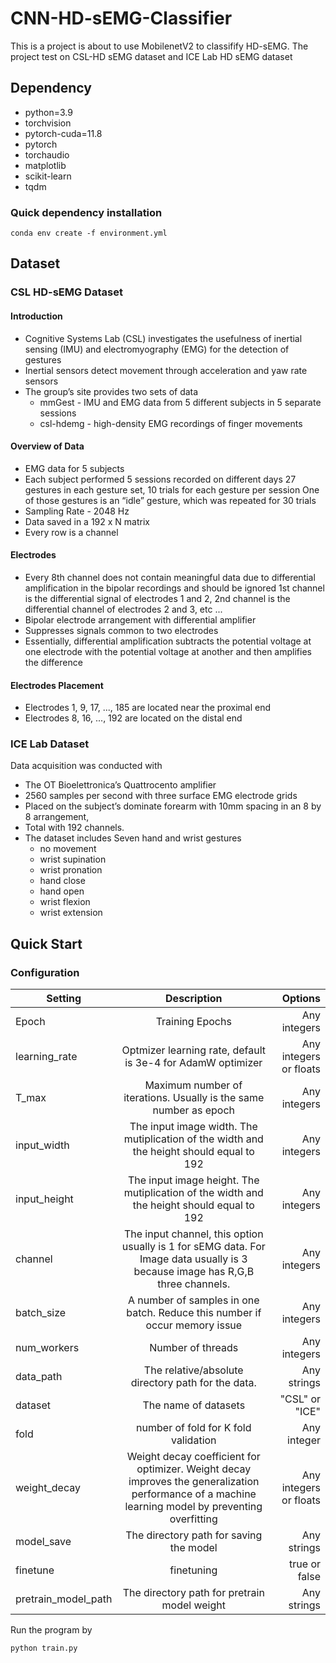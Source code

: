 # CNN-HD-sEMG-Classifier
This is a project is about to use MobilenetV2 to classifify HD-sEMG. The project test on CSL-HD sEMG dataset and ICE Lab HD sEMG dataset
## Dependency
- python=3.9
- torchvision
- pytorch-cuda=11.8
- pytorch
- torchaudio
- matplotlib
- scikit-learn
- tqdm
### Quick dependency installation
```
conda env create -f environment.yml
```
## Dataset
### CSL HD-sEMG Dataset
#### Introduction
- Cognitive Systems Lab (CSL) investigates the usefulness of inertial sensing (IMU) and electromyography (EMG) for the detection of gestures 
- Inertial sensors detect movement through acceleration and yaw rate sensors
- The group’s site provides two sets of data
    - mmGest - IMU and EMG data from 5 different subjects in 5 separate sessions
    - csl-hdemg - high-density EMG recordings of finger movements
#### Overview of Data
- EMG data for 5 subjects
- Each subject performed 5 sessions recorded on different days
27 gestures in each gesture set, 10 trials for each gesture per session
One of those gestures is an “idle” gesture, which was repeated for 30 trials
- Sampling Rate - 2048 Hz
- Data saved in a 192 x N matrix
- Every row is a channel
#### Electrodes
- Every 8th channel does not contain meaningful data due to differential amplification in the bipolar recordings and should be ignored
1st channel is the differential signal of electrodes 1 and 2, 2nd channel is the differential channel of electrodes 2 and 3, etc ...
- Bipolar electrode arrangement with differential amplifier
- Suppresses signals common to two electrodes
- Essentially, differential amplification subtracts the potential voltage at one electrode with the potential voltage at another and then amplifies the difference
#### Electrodes Placement
- Electrodes 1, 9, 17, ..., 185 are located near the proximal end
- Electrodes 8, 16, ..., 192 are located on the distal end

### ICE Lab Dataset
Data acquisition was conducted with 
- The OT Bioelettronica’s Quattrocento amplifier
- 2560 samples per second with three surface EMG electrode grids 
- Placed on the subject’s dominate forearm with 10mm spacing in an 8 by 8 arrangement, 
- Total with 192 channels. 
- The dataset includes Seven hand and wrist gestures
    - no movement
    - wrist supination
    - wrist pronation
    - hand close
    - hand open
    - wrist flexion
    - wrist extension


## Quick Start
### Configuration
| Setting        | Description           | Options  |
| ------------- |:-------------:| -----:|
| Epoch      | Training Epochs | Any integers |
| learning_rate      | Optmizer learning rate, default is 3e-4 for AdamW optimizer    |   Any integers or floats |
| T_max | Maximum number of iterations. Usually is the same number as epoch      |    Any integers |
| input_width | The input image width. The mutiplication of the width and the height should equal to 192      |    Any integers |
| input_height | The input image height. The mutiplication of the width and the height should equal to 192      |    Any integers |
| channel | The input channel, this option usually is 1 for sEMG data. For Image data usually is 3 because image has R,G,B three channels.      |    Any integers |
| batch_size | A number of samples in one batch. Reduce this number if occur memory issue      |    Any integers |
| num_workers | Number of threads      |    Any integers |
| data_path | The relative/absolute directory path for the data.       |    Any strings |
| dataset | The name of datasets      |    "CSL" or "ICE" |
| fold | number of fold for K fold validation      |    Any integer |
| weight_decay | Weight decay coefficient for optimizer. Weight decay improves the generalization performance of a machine learning model by preventing overfitting      |    Any integers or floats |
| model_save | The directory path for saving the model      |    Any strings |
| finetune | finetuning      |    true or false |
| pretrain_model_path | The directory path for pretrain model weight      |    Any strings |


Run the program by
```
python train.py
```